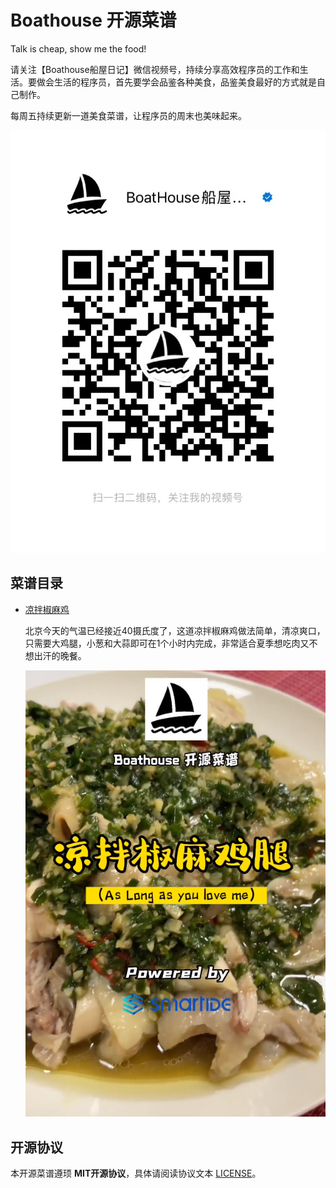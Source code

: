 # Boathouse 开源菜谱

Talk is cheap, show me the food!

请关注【Boathouse船屋日记】微信视频号，持续分享高效程序员的工作和生活。要做会生活的程序员，首先要学会品鉴各种美食，品鉴美食最好的方式就是自己制作。

每周五持续更新一道美食菜谱，让程序员的周末也美味起来。

![](docs/images/boathouse-code.jpg)

## 菜谱目录

- [凉拌椒麻鸡](docs/20220624-jiaomachicken/index.md)

  北京今天的气温已经接近40摄氏度了，这道凉拌椒麻鸡做法简单，清凉爽口，只需要大鸡腿，小葱和大蒜即可在1个小时内完成，非常适合夏季想吃肉又不想出汗的晚餐。

  ![](docs/20220624-jiaomachicken/images/chicken001.png)

## 开源协议

本开源菜谱遵顼 **MIT开源协议**，具体请阅读协议文本 [LICENSE](/LICENSE)。

